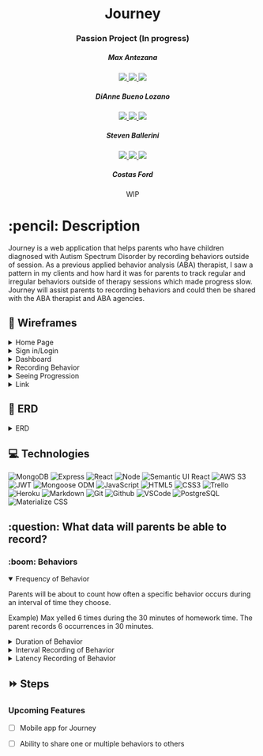<div align="center">
   <h1>Journey</h1>
   <h3>Passion Project (In progress)</h3>
   <h5>Max Antezana</h5>
   
   <a href="https://mantezana1998.github.io/portfolio/" target="_blank">
      <img src="https://img.shields.io/badge/-Portfolio:_mantezana1998.github.io-darkgreen?style=flat&logo=medium"/>
   </a>
   <a href="https://www.linkedin.com/in/antezana-max/" target="_blank">
      <img src="https://img.shields.io/badge/-linkedin.com/in/user-blue?style=flat&``logo=Linkedin&logoColor=white">
   </a> 
   <a href="mailto:maximo00antezana@gmail.com" target="_blank">
      <img src="https://img.shields.io/badge/-Maximo00Antezana@gmail.com-c14438?style=flat&logo=Gmail&``logoColor=white">
   </a>

   <h5>DiAnne Bueno Lozano</h5>
   
   <a href="https://github.com/ditabu" target="_blank">
      <img src="https://img.shields.io/badge/-Portfolio:_ditabu.github.io-darkgreen?style=flat&logo=medium"/>
   </a>
   <a href="https://www.linkedin.com/in/ditabu/" target="_blank">
      <img src="https://img.shields.io/badge/-linkedin.com/in/ditabu-blue?style=flat&``logo=Linkedin&logoColor=white">
   </a> 
   <a href="mailto:dibueno@gmail.com" target="_blank">
      <img src="https://img.shields.io/badge/-Dibueno@gmail.com-c14438?style=flat&logo=Gmail&``logoColor=white">
   </a>

   <h5>Steven Ballerini</h5>
   
   <a href="https://github.com/StevenB94" target="_blank">
      <img src="https://img.shields.io/badge/-Portfolio:_StevenB94.github.io-darkgreen?style=flat&logo=medium"/>
   </a>
   <a href="https://www.linkedin.com/in/stevenballerini1/" target="_blank">
      <img src="https://img.shields.io/badge/-linkedin.com/in/stevenballerini1-blue?style=flat&``logo=Linkedin&logoColor=white">
   </a> 
   <a href="mailto:ballerini.steven@gmail.com" target="_blank">
      <img src="https://img.shields.io/badge/-ballerini.steven@gmail.com-c14438?style=flat&logo=Gmail&``logoColor=white">
   </a>
   <h5>Costas Ford</h5>

   <div>WIP</div>
</div>
   
<h1>:pencil: Description</h1>
<p>Journey is a web application that helps parents who have children diagnosed with Autism Spectrum Disorder by recording behaviors outside of session. As a previous applied behavior analysis (ABA) therapist, I saw a pattern in my clients and how hard it was for parents to track regular and irregular behaviors outside of therapy sessions which made progress slow. Journey will assist parents to recording behaviors and could then be shared with the ABA therapist and ABA agencies.</p>

## :floppy_disk: Wireframes

<details>
   <summary>Home Page</summary>
   <h3 align="center">Home Page</h3>
   <img src="https://i.imgur.com/GrogAMD.png" width="700"/> 
</details>

<details>
   <summary>Sign in/Login</summary>
   <h3 align="center">Sign In/Login</h3>
   <img src="https://i.imgur.com/zUgEP8X.png" width="700"/> 
</details>

<details>
   <summary>Dashboard</summary>
   <h3 align="center">Dashboard</h3>
   <img src="https://i.imgur.com/dCIA2Cs.png" width="700"/> 
</details>

<details>
   <summary>Recording Behavior</summary>
   <h3 align="center">See Created Behavior</h3>
   <img src="https://i.imgur.com/cgICssa.png" width="700"/> 

   <h3 align="center">Recording Behavior</h3>
   <img src="https://i.imgur.com/9xZFFoW.png" width="700"/> 
</details>

<details>
   <summary>Seeing Progression</summary>
   <h3 align="center">Seeing Progression</h3>
   <img src="https://i.imgur.com/oRdATMr.png" width="700"/> 
</details>

<details>
   <summary>Link</summary>
   [Visit Figma Link](https://www.figma.com/file/Qy850g1X5FqhrjhRPTRBPG/Untitled?node-id=0%3A1)
</details>

## :thought_balloon: ERD

<details>
   <summary>ERD</summary>
   <img src="https://i.imgur.com/9pyPBaG.png" width="700" alt="ERD"/> 
</details>

## :computer: Technologies 

![MongoDB](https://img.shields.io/badge/-MongoDB-333?style=flat&logo=mongodb)
![Express](https://img.shields.io/badge/-Express-333?style=flat&logo=express)
![React](https://img.shields.io/badge/-React-333?style=flat&logo=react) 
![Node](https://img.shields.io/badge/-Node.js-333?style=flat&logo=node.js)
![Semantic UI React](https://img.shields.io/badge/-Semantic%20UI%20React-333?style=flat&logo=semanticuireact)
![AWS S3](https://img.shields.io/badge/-AWS_S3-333?style=flat&logo=amazons3)
![JWT](https://img.shields.io/badge/-JSON_Web_Tokens-333?style=flat&logo=jsonwebtokens)
![Mongoose ODM](https://img.shields.io/badge/-Mongoose_ODM-333?style=flat&logo=mongodb)
![JavaScript](https://img.shields.io/badge/-JavaScript-333?style=flat&logo=javascript) 
![HTML5](https://img.shields.io/badge/-HTML5-333?style=flat&logo=html5)
![CSS3](https://img.shields.io/badge/-CSS-333?style=flat&logo=css3)
![Trello](https://img.shields.io/badge/-Trello-333?style=flat&logo=trello) 
![Heroku](https://img.shields.io/badge/-Heroku-333?style=flat&logo=heroku)
![Markdown](https://img.shields.io/badge/-Markdown-333?style=flat&logo=markdown)
![Git](https://img.shields.io/badge/-Git-333?style=flat&logo=git)
![Github](https://img.shields.io/badge/-GitHub-333?style=flat&logo=github)
![VSCode](https://img.shields.io/badge/-VS_Code-333?style=flat&logo=visualstudio)
![PostgreSQL](https://img.shields.io/badge/-PostgreSQL-333?style=flat&logo=postgresql)
![Materialize CSS](https://img.shields.io/badge/-Materialize_CSS-333?style=flat&logo=materialdesign) 

<h2> :question: What data will parents be able to record? </h2>

<h3> :boom: Behaviors </h3>

<details open>
   <summary>Frequency of Behavior</summary>
   <p>Parents will be about to count how often a specific behavior occurs during an interval of time they choose.</p>
   <p>Example) Max yelled 6 times during the 30 minutes of homework time. The parent records 6 occurrences  in 30 minutes.</p>
</details>

<details>
   <summary>Duration of Behavior</summary>
   <p>Parents will be about to record how long a specific behavior occurs during an interval of time they choose.</p>
   <p>Example) Max had a tantrum for 20 minutes. The parent records 20 minutes.</p>
</details>

<details>
   <summary>Interval Recording of Behavior</summary>
   <p>Parents can measure the time it takes for a behavior to occur after a verbal cue or event.</p>
   <p>Example) Max’s mom gives a verbal cue, “It’s time to wash our hands!” and it took Max 8 seconds to get up and walk towards the sink and turn on the faucet. The parent records 8 seconds.</p>
</details>

<details>
   <summary>Latency Recording of Behavior</summary>
   <p>Parents will measure when a behavior occurs or doesn't occur during specified time frames.</p>
   <p>Example when behavior occurs) Max is playing tag with his siblings (10 minutes) and the RBT (Registered Behavior Technician) records how many times he is aggressive (shove, kick, or shoulder) his siblings. Max didn’t hit anybody. The RBT recorded 0 in 10 minutes.</p>

   <p>Example when behavior doesn’t occur)  Max shows aggression when he loses in any game. Throughout the session, the RBT and Max played 4 games, Max lost all 4 games, and didn’t hit the RBT in the shoulder. The RBT recorded 0 in 4 games.</p>
</details>

## :fast_forward: Steps   

### Upcoming Features

- [ ] Mobile app for Journey 

- [ ] Ability to share one or multiple behaviors to others
